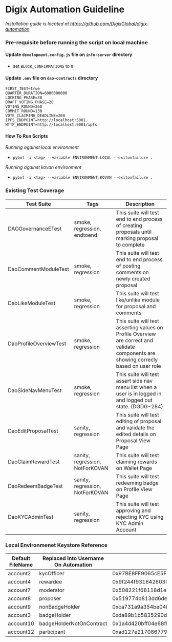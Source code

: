 # Digix Automation Guideline

*Installation guide is located at https://github.com/DigixGlobal/digix-automation*

### Pre-requisite before running the script on local machine

#### Update `development.config.js` file on `info-server` directory
- set `BLOCK_CONFIRMATIONS` to `0`


#### Update `.env` file on `dao-contracts` directory

```
FIRST_TEST=true
QUARTER_DURATION=6000000000
LOCKING_PHASE=30
DRAFT_VOTING_PHASE=20
VOTING_ROUND=260
COMMIT_ROUND=130
VOTE_CLAIMING_DEADLINE=260
IPFS_ENDPOINT=http://localhost:5001
HTTP_ENDPOINT=http://localhost:9001/ipfs
```


#### How To Run Scripts
*Running against local environment*
- `pybot -i <tag> --variable ENVIRONMENT:LOCAL --exitonfailure .`

*Running against kovan environment*
- `pybot -i <tag> --variable ENVIRONMENT:KOVAN --exitonfailure .`


### Existing Test Coverage

|       Test Suite       |   Tags                           |                                                          Description                                                                  |
| ---------------------- | -------------------------------- | ------------------------------------------------------------------------------------------------------------------------------------- |
| DAOGovernanceETest     | smoke, regression, endtoend      | This suite will test end to end process of creating proposals until marking proposal to complete                                      |
| DaoCommentModuleTest   | smoke, regression                | This suite will test end to end process of posting comments on newly created proposal                                                 |
| DaoLikeModuleTest      | smoke, regression                | This suite will test like/unlike module for proposal and comments                                                                     |
| DaoProfileOverviewTest | smoke, regression                | This suite will test asserting values on Profile Overview are correct and validate components are showing correcly based on user role | 
| DaoSideNavMenuTest     | smoke, regression                | This suite will test assert side nav menu list when a user is in logged in and logged out state. (DGDG-284)                           | 
| DaoEditProposalTest    | sanity, regression               | This suite will test editing of proposal and validate the edited details on Proposal View Page                                        |
| DaoClaimRewardTest     | sanity, regression, NotForKOVAN  | This suite will test claiming rewards on Wallet Page                                                                                  |
| DaoRedeemBadgeTest     | sanity, regression, NotForKOVAN  | This suite will test redeeming badge on Profile View Page                                                                             |  
| DaoKYCAdminTest        | sanity, regression               | This suite will test approving and rejecting KYC using KYC Admin Account                                                              |

### Local Environmenet Keystore Reference

| Default FileName  | Replaced Into Username On Automation |                   Address                  |
| ----------------- | ------------------------------------ | ------------------------------------------ |
| account2          | kycOfficer                           | 0x97BE8FF9065cE5F3d562CB6b458cdE88c8307Edf |
| account4          | rewardee                             | 0x9f244f9316426030bca51baf35a4541422ab4f76 |
| account7          | moderator                            | 0x508221f68118d1eaa631d261aca3f2fccc6ecf91 |
| account8          | proposer                             | 0x519774b813dd6de58554219f16c6aa8350b8ec99 |
| account9          | nonBadgeHolder                       | 0xca731a9a354be04b8ebfcd9e429f85f48113d403 |
| account3          | badgeHolder                          | 0xda89b1b5835290da6cf1085e1f02d8600074e35d |  *
| account10         | badgeHolderNotOnContract             | 0x1a4d420bff04e68fb76096ec3cbe981f509c3341 |  *
| account12         | participant                          | 0xad127e217086779bc0a03b75adee5f5d729aa4eb |

